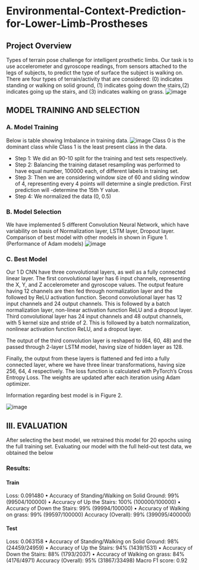 # Environmental-Context-Prediction-for-Lower-Limb-Prostheses

## Project Overview

Types of terrain pose challenge for intelligent prosthetic limbs. Our task is to use accelerometer and gyroscope readings, from sensors attached to the legs of subjects, to predict the type of surface the subject is walking on. There are four types of terrain/activity that are considered: (0) indicates standing or walking on solid ground, (1) indicates going down the stairs,(2) indicates going up the stairs, and (3) indicates walking on grass.
![image](https://user-images.githubusercontent.com/22122136/145943557-c5525ed5-ca07-4a4b-adab-a8ccf268de6d.png)
## MODEL TRAINING AND SELECTION
### A. Model Training
Below is table showing Imbalance in training data.
![image](https://user-images.githubusercontent.com/22122136/145944386-5609f321-4a3e-4261-815b-ff805c6af333.png)
Class 0 is the dominant class while Class 1 is the least present class in the data.
- Step 1: We did an 90-10 split for the training and test sets respectively.
- Step 2: Balancing the training dataset resampling was performed to have equal number, 100000 each, of different labels in training set.
- Step 3: Then we are considering window size of 60 and sliding window of 4, representing every 4 points will determine a single prediction. First prediction will -determine the 15th Y value.
- Step 4: We normalized the data (0, 0.5)

### B. Model Selection
We have implemented 5 different Convolution Neural Network, which have variability on basis of Normalization layer, LSTM layer, Dropout layer. Comparison of best model with other models in shown in Figure 1. (Performance of Adam models)
![image](https://user-images.githubusercontent.com/22122136/145944751-cc0ddf8e-731c-4b8c-b152-057d21d93c15.png)

### C. Best Model
Our 1 D CNN have three convolutional layers, as well as a fully connected linear layer. The first convolutional layer has 6 input channels, representing the X, Y, and Z accelerometer and gyroscope values. The output feature having 12 channels are then fed through normalization layer and the followed by ReLU activation function. Second convolutional layer has 12 input channels and 24 output channels. This is followed by a batch normalization layer, non-linear activation function ReLU and a dropout layer. Third convolutional layer has 24 input channels and 48 output channels, with 5 kernel size and stride of 2. This is followed by a batch normalization, nonlinear activation function ReLU, and a dropout layer. 

The output of the third convolution layer is reshaped to (64, 60, 48) and the passed through 2-layer LSTM model, having size of hidden layer as 128. 

Finally, the output from these layers is flattened and fed into a fully connected layer, where we have three linear transformations, having size 256, 64, 4 respectively. The loss function is calculated with PyTorch’s Cross Entropy Loss. The weights are updated after each iteration using Adam optimizer.

Information regarding best model is in Figure 2.

![image](https://user-images.githubusercontent.com/22122136/145945346-df05c78b-85f1-4116-ad3f-f82b99d18fcd.png)

## III. EVALUATION
After selecting the best model, we retrained this model for 20 epochs using the full training set. Evaluating our model with the full held-out test data, we obtained the below
### Results:
#### Train
Loss: 0.091480
• Accuracy of Standing/Walking on Solid Ground: 99% (99504/100000)
• Accuracy of Up the Stairs: 100% (100000/100000)
• Accuracy of Down the Stairs: 99% (99994/100000)
• Accuracy of Walking on grass: 99%
(99597/100000)
Accuracy (Overall): 99% (399095/400000)
#### Test
Loss: 0.063158
• Accuracy of Standing/Walking on Solid Ground: 98% (24459/24959)
• Accuracy of Up the Stairs: 94% (1439/1531)
• Accuracy of Down the Stairs: 88% (1793/2037)
• Accuracy of Walking on grass: 84% (4176/4971)
Accuracy (Overall): 95% (31867/33498)
Macro F1 score: 0.92
